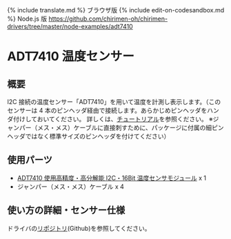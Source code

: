 {% include translate.md %}
ブラウザ版
{% include edit-on-codesandbox.md %}
Node.js 版
https://github.com/chirimen-oh/chirimen-drivers/tree/master/node-examples/adt7410

# ADT7410 温度センサー

## 概要

I2C 接続の温度センサー「ADT7410」を用いて温度を計測し表示します。（このセンサーは 4 本のピンヘッダ経由で接続します。あらかじめピンヘッダをハンダ付けしておいてください。
詳しくは、[チュートリアル](https://r.chirimen.org/tutorial2)を参照ください。
※ジャンパー（メス・メス）ケーブルに直接刺すために、パッケージに付属の細ピンヘッダではなく標準サイズのピンヘッダを付けてください）

## 使用パーツ

- [ADT7410 使用高精度・高分解能 I2C・16Bit 温度センサモジュール](http://akizukidenshi.com/catalog/g/gM-06675/) x 1
- ジャンパー（メス・メス）ケーブル x 4

## 使い方の詳細・センサー仕様

ドライバの[リポジトリ](https://github.com/chirimen-oh/chirimen-drivers/tree/master/packages/adt7410)(Github)を参照してください。

